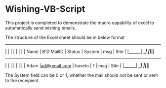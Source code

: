 # Wishing-VB-Script
This project is completed to demonstrate the macro capability of excel to automatically send wishing emails.

The structure of the Excel sheet should be in below format
_______  ____________  ________ ________ _____ ______
|      |             |         |        |     |      |
| Name |	B'D	MailID |	Status | System | msg | Site |
|______| ____________| ________|________|_____|______|
_______  ____________  ________ ________ _____ ______
|      |             |         |        |     |      |
| Adam |ad@gmail.com |  haveto |   1    | msg | Site |
|______| ____________| ________|________|_____|______|

The System field can be 0 or 1, whether the mail should not be sent or sent to the receipient.
